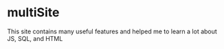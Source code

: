# multiSite
This site contains many useful features and helped me to learn a lot about JS, SQL, and HTML
